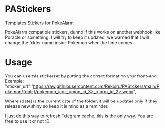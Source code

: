 # PAStickers
Templates Stickers for PokeAlarm

PokeAlarm compatible stickers, dunno if this works on another webhook like Poracle or something.
I will try to keep it updated, we warned that I will change the folder name inside Pokemon when the time comes.

# Usage
You can use this stickerset by putting the correct format on your front-end.
Example: "sticker_url":"https://raw.githubusercontent.com/Rekoiru/PAStickers/main/Pokemon/{date}/pokemon_icon_<mon_id_3>_<form_id_2>.webp",

Where {date} is the current date of the folder, it will be updated only if they release new shiny so keep it in mind as a reminder.

I just do this way to refresh Telegram cache, this is the only way. You are free to use it or not :D